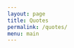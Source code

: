 ```yaml
---
layout: page
title: Quotes
permalink: /quotes/
menu: main
---
```

<div id="app"></div>
<script src="/assets/javascripts/QuotesApp.js"></script>